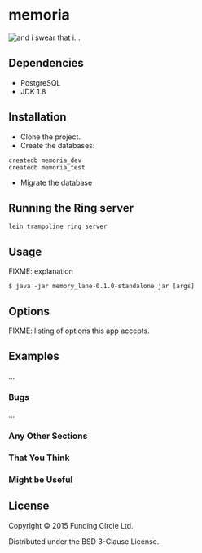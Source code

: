 # memoria

![and i swear that i...](http://i.imgur.com/yUUFcNq.jpg)

## Dependencies

- PostgreSQL
- JDK 1.8

## Installation

- Clone the project.
- Create the databases:

```
createdb memoria_dev
createdb memoria_test
```

- Migrate the database

## Running the Ring server

```
lein trampoline ring server
```

## Usage

FIXME: explanation

    $ java -jar memory_lane-0.1.0-standalone.jar [args]

## Options

FIXME: listing of options this app accepts.

## Examples

...

### Bugs

...

### Any Other Sections
### That You Think
### Might be Useful

## License

Copyright © 2015 Funding Circle Ltd.

Distributed under the BSD 3-Clause License.
